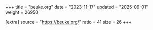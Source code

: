 +++
title = "beuke.org"
date = "2023-11-17"
updated = "2025-09-01"
weight = 26950

[extra]
source = "https://beuke.org/"
ratio = 41
size = 26
+++

